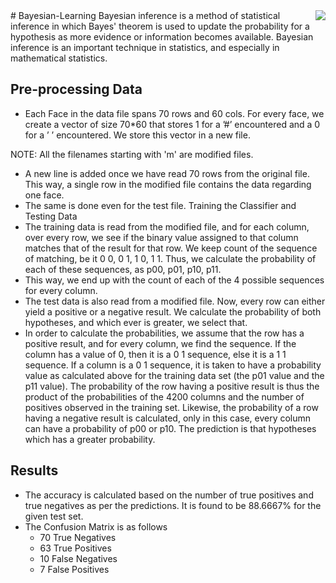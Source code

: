 <img src="https://raw.githubusercontent.com/matiassingers/awesome-readme/master/icon.png" align="right" />
# Bayesian-Learning
Bayesian inference is a method of statistical inference in which Bayes' theorem is used to update the probability for a hypothesis as more evidence or information becomes available. Bayesian inference is an important technique in statistics, and especially in mathematical statistics.

## Pre-processing Data

* Each Face in the data file spans 70 rows and 60 cols. For every face, we create a vector of
size 70*60 that stores 1 for a ’#’ encountered and a 0 for a ’ ’ encountered. We store this
vector in a new file.

 NOTE: All the filenames starting with 'm' are modified files.

*  A new line is added once we have read 70 rows from the original file. This way, a single row
in the modified file contains the data regarding one face.
* The same is done even for the test file.
Training the Classifier and Testing Data
* The training data is read from the modified file, and for each column, over every row, we see
if the binary value assigned to that column matches that of the result for that row. We keep
count of the sequence of matching, be it 0 0, 0 1, 1 0, 1 1. Thus, we calculate the probability of
each of these sequences, as p00, p01, p10, p11.
* This way, we end up with the count of each of the 4 possible sequences for every column.
* The test data is also read from a modified file. Now, every row can either yield a positive or
a negative result. We calculate the probability of both hypotheses, and which ever is greater,
we select that.
* In order to calculate the probabilities, we assume that the row has a positive result, and for
every column, we find the sequence. If the column has a value of 0, then it is a 0 1 sequence,
else it is a 1 1 sequence. If a column is a 0 1 sequence, it is taken to have a probability value
as calculated above for the training data set (the p01 value and the p11 value). The probability
of the row having a positive result is thus the product of the probabilities of the 4200
columns and the number of positives observed in the training set. Likewise, the probability of
a row having a negative result is calculated, only in this case, every column can have a probability
of p00 or p10. The prediction is that hypotheses which has a greater probability.


## Results

* The accuracy is calculated based on the number of true positives and true negatives as per
the predictions. It is found to be 88.6667% for the given test set.
* The Confusion Matrix is as follows
  * 70 True Negatives
  * 63 True Positives
  * 10 False Negatives
  * 7 False Positives
